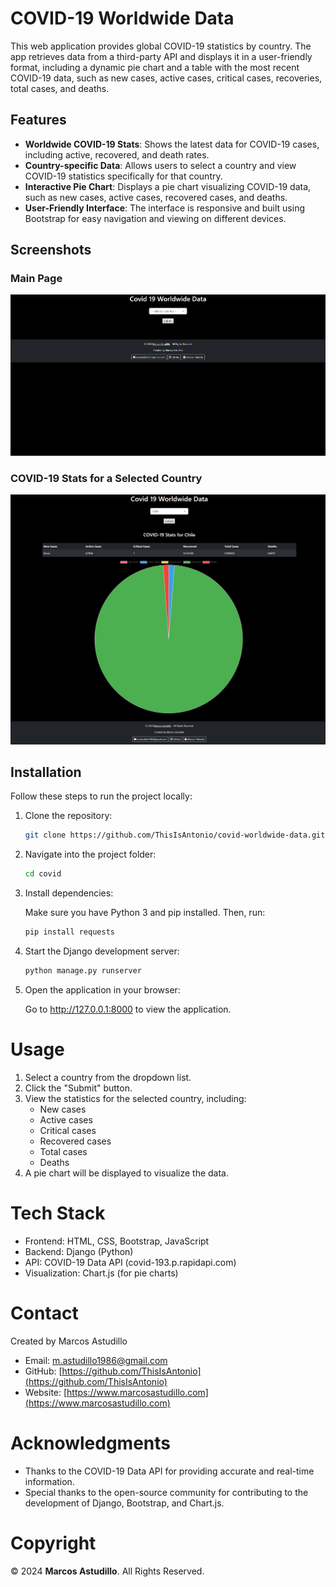# COVID-19 Worldwide Data

This web application provides global COVID-19 statistics by country. The app retrieves data from a third-party API and displays it in a user-friendly format, including a dynamic pie chart and a table with the most recent COVID-19 data, such as new cases, active cases, critical cases, recoveries, total cases, and deaths.

## Features

- **Worldwide COVID-19 Stats**: Shows the latest data for COVID-19 cases, including active, recovered, and death rates.
- **Country-specific Data**: Allows users to select a country and view COVID-19 statistics specifically for that country.
- **Interactive Pie Chart**: Displays a pie chart visualizing COVID-19 data, such as new cases, active cases, recovered cases, and deaths.
- **User-Friendly Interface**: The interface is responsive and built using Bootstrap for easy navigation and viewing on different devices.

## Screenshots

### Main Page

![Main Page Screenshot](assets/images/screenshot1.png)

### COVID-19 Stats for a Selected Country

![Country Stats Screenshot](assets/images/screenshot2.png)

## Installation

Follow these steps to run the project locally:

1. Clone the repository:

    ```bash
    git clone https://github.com/ThisIsAntonio/covid-worldwide-data.git
    ```

2. Navigate into the project folder:

    ```bash
    cd covid
    ```

3. Install dependencies:

    Make sure you have Python 3 and pip installed. Then, run:

    ```bash
    pip install requests
    ```

4. Start the Django development server:

    ```bash
    python manage.py runserver
    ```

5. Open the application in your browser:

    Go to http://127.0.0.1:8000 to view the application.


# Usage
1. Select a country from the dropdown list.
2. Click the "Submit" button.
3. View the statistics for the selected country, including:
    * New cases
    * Active cases
    * Critical cases
    * Recovered cases
    * Total cases
    * Deaths
4. A pie chart will be displayed to visualize the data.

# Tech Stack

* Frontend: HTML, CSS, Bootstrap, JavaScript
* Backend: Django (Python)
* API: COVID-19 Data API (covid-193.p.rapidapi.com)
* Visualization: Chart.js (for pie charts)


# Contact
Created by Marcos Astudillo
*  Email: m.astudillo1986@gmail.com  
* GitHub: [https://github.com/ThisIsAntonio](https://github.com/ThisIsAntonio)  
* Website: [https://www.marcosastudillo.com](https://www.marcosastudillo.com)

# Acknowledgments
* Thanks to the COVID-19 Data API for providing accurate and real-time information.
* Special thanks to the open-source community for contributing to the development of Django, Bootstrap, and Chart.js.

# Copyright

© 2024 **Marcos Astudillo**. All Rights Reserved.